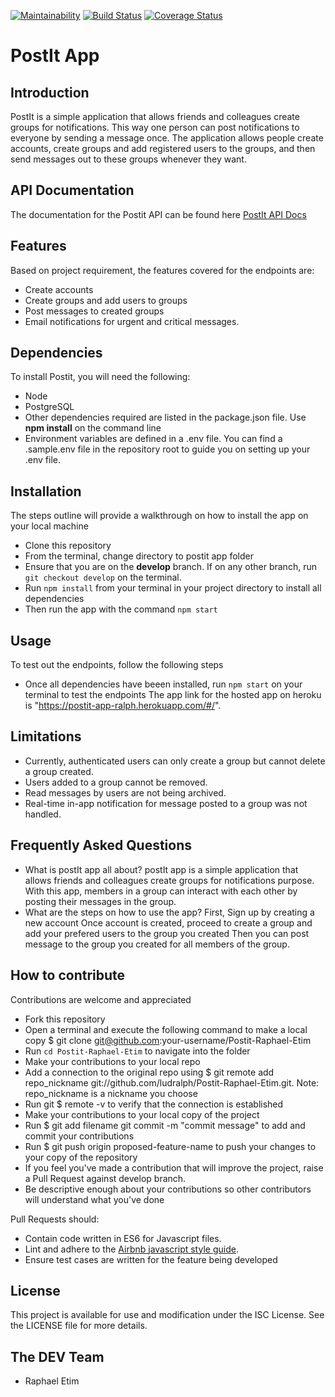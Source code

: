 [![Maintainability](https://api.codeclimate.com/v1/badges/b688742eac0ce874e8cb/maintainability)](https://codeclimate.com/github/ludralph/PostIt-Raphael-Etim/maintainability)
[![Build Status](https://travis-ci.org/ludralph/PostIt-Raphael-Etim.svg?branch=develop)](https://travis-ci.org/ludralph/PostIt-Raphael-Etim)
[![Coverage Status](https://coveralls.io/repos/github/ludralph/PostIt-Raphael-Etim/badge.svg)](https://coveralls.io/github/ludralph/PostIt-Raphael-Etim)

# PostIt App

## Introduction 
PostIt is a simple application that allows friends and colleagues create groups for notifications. This way one person can post notifications to everyone by sending a message once. The application allows people create accounts, create groups and add registered users to the groups, and then send messages out to these groups whenever they want.


## API Documentation
The documentation for the Postit API can be found here [PostIt API Docs](https://ludralph.github.io/slate/)

## Features

Based on project requirement, the features covered for the endpoints are:

- Create accounts
- Create groups and add users to groups
- Post messages to created groups
- Email notifications for urgent and critical messages.

## Dependencies

To install Postit, you will need the following:
- Node
- PostgreSQL
- Other dependencies required are listed in the package.json file. Use **npm install** on the command line
- Environment variables are defined in a .env file. You can find a .sample.env file in the repository root to guide you on setting up your .env file.

## Installation

The steps outline will provide a walkthrough on how to install the app on your local machine

- Clone this repository
- From the terminal, change directory to postit app folder
- Ensure that you are on the **develop** branch. If on any other branch, run `git checkout develop` on the terminal.
-  Run `npm install` from your terminal in your project directory to install all dependencies
-  Then run the app with the command `npm start`


## Usage
To test out the endpoints, follow the following steps
- Once all dependencies have beeen installed, run `npm start` on your terminal to test the endpoints
The app link for the hosted app on heroku is "https://postit-app-ralph.herokuapp.com/#/".

## Limitations
- Currently, authenticated users can only create a group but cannot delete a group created.
- Users added to a group cannot be removed.
- Read messages by users are not being archived.
- Real-time in-app notification for message posted to a group was not handled.

## Frequently Asked Questions
- What is postIt app all about? 
  postIt app is a simple application that allows friends and colleagues create groups for notifications purpose. With this    app, members in a group can interact with each other by posting their messages in the group.
- What are the steps on how to use the app?
First, Sign up by creating a new account
Once account is created, proceed to create a group and add your prefered users to the group you created
Then you can post message to the group you created for all members of the group.

## How to contribute

Contributions are welcome and appreciated

- Fork this repository
- Open a terminal and execute the following command to make a local copy $ git clone git@github.com:your-username/Postit-Raphael-Etim
- Run `cd Postit-Raphael-Etim` to navigate into the folder
- Make your contributions to your local repo
- Add a connection to the original repo using $ git remote add repo_nickname git://github.com/ludralph/Postit-Raphael-Etim.git. Note: repo_nickname is a nickname you choose
- Run git $ remote -v to verify that the connection is established
- Make your contributions to your local copy of the project
- Run $ git add filename git commit -m "commit message" to add and commit your contributions
- Run $ git push origin proposed-feature-name to push your changes to your copy of the repository
- If you feel you've made a contribution that will improve the project, raise a Pull Request against develop branch.
- Be descriptive enough about your contributions so other contributors will understand what you've done

Pull Requests should:

- Contain code written in ES6 for Javascript files.
- Lint and adhere to the [Airbnb javascript style guide](https://github.com/airbnb/javascript).
- Ensure test cases are written for the feature being developed

## License

This project is available for use and modification under the ISC License. See the LICENSE file for more details.

## The DEV Team
- Raphael Etim
